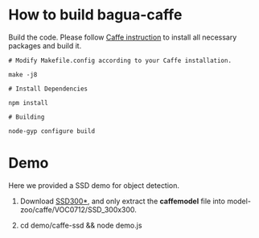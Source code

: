 # How to build bagua-caffe
Build the code. Please follow [Caffe instruction](http://caffe.berkeleyvision.org/installation.html) to install all necessary packages and build it.

  ```shell
  # Modify Makefile.config according to your Caffe installation.

  make -j8

  # Install Dependencies

  npm install

  # Building

  node-gyp configure build
  ```

# Demo
Here we provided a SSD demo for object detection.

1. Download [SSD300*](http://www.cs.unc.edu/~wliu/projects/SSD/models_VGGNet_VOC0712_SSD_300x300.tar.gz), and only extract the **caffemodel** file into model-zoo/caffe/VOC0712/SSD_300x300.

2. cd demo/caffe-ssd && node demo.js